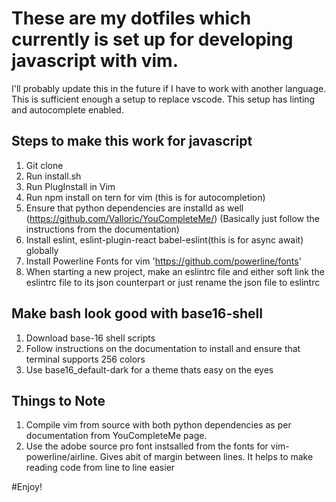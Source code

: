 # These are my dotfiles which currently is set up for developing javascript with vim.

I'll probably update this in the future if I have to work with another language. This is sufficient enough a setup to replace vscode. This setup has linting and autocomplete enabled.

## Steps to make this work for javascript

1. Git clone
2. Run install.sh
2. Run PlugInstall in Vim
3. Run npm install on tern for vim (this is for autocompletion)
4. Ensure that python dependencies are installd as well (https://github.com/Valloric/YouCompleteMe/) (Basically just follow the instructions from the documentation)
5. Install eslint, eslint-plugin-react babel-eslint(this is for async await) globally
6. Install Powerline Fonts for vim 'https://github.com/powerline/fonts'
7. When starting a new project, make an eslintrc file and either soft link the eslintrc file to its json counterpart or just rename the json file to eslintrc


## Make bash look good with base16-shell
1. Download base-16 shell scripts
2. Follow instructions on the documentation to install and ensure that terminal supports 256 colors
3. Use base16_default-dark for a theme thats easy on the eyes

## Things to Note
1. Compile vim from source with both python dependencies as per documentation from YouCompleteMe page.
2. Use the adobe source pro font instsalled from the fonts for vim-powerline/airline. Gives abit of margin between lines. It helps to make reading code from line to line easier

#Enjoy!
